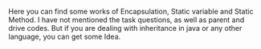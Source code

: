 Here you can find some works of Encapsulation, Static variable and Static Method. I have not mentioned the task questions, as well as parent and drive codes. But if you are dealing with inheritance in java or any other language, you can get some Idea.
